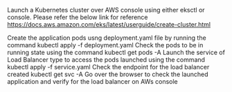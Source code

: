 
Launch a Kubernetes cluster over AWS console using either eksctl or console. Please refer the below link for reference
https://docs.aws.amazon.com/eks/latest/userguide/create-cluster.html

Create the application pods usng deployment.yaml file by running the command kubectl apply -f deployment.yaml
Check the pods to be in running state using the command kubectl get pods -A
Launch the service of Load Balancer type to access the pods launched using the command kubectl apply -f service.yaml
Check the endpoint for the load balancer created kubectl get svc -A
Go over the browser to check the launched application and verify for the load balancer on AWs console
